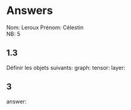 # Answers

Nom: Leroux
Prénom: Célestin  
NB: 5

## 1.3 
Définir les objets suivants:
graph:
tensor:
layer:

## 3
answer:
